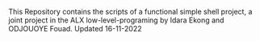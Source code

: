 This Repository contains the scripts of a functional simple shell project, a joint project in the ALX low-level-programing by Idara Ekong and ODJOUOYE Fouad. 
Updated 16-11-2022
